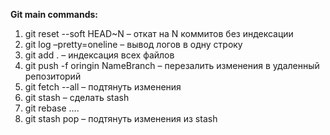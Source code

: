 **Git main commands:**
1) git reset --soft HEAD~N – откат на N коммитов без индексации
2) git log –pretty=oneline – вывод логов в одну строку
3) git add .  –  индексация всех файлов
4) git push -f oringin NameBranch – перезалить изменения в удаленный репозиторий
5) git fetch --all – подтянуть изменения
6) git stash – сделать stash
7) git rebase ….
8) git stash pop – подтянуть изменения из stash
